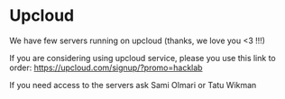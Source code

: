 # Upcloud

We have few servers running on upcloud (thanks, we love you <3 !!!)

If you are considering using upcloud service, please you use this link to order: <https://upcloud.com/signup/?promo=hacklab>

If you need access to the servers ask Sami Olmari or Tatu Wikman